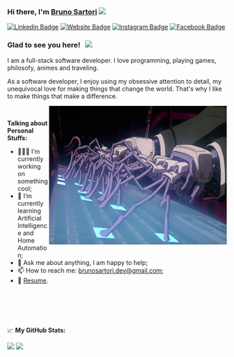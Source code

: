 ### Hi there, I'm <a href="https://brunosartori.dev" target="_blank">Bruno Sartori</a> <img src="https://media.giphy.com/media/hvRJCLFzcasrR4ia7z/giphy.gif" width="25px">

[![Linkedin Badge](https://img.shields.io/badge/-LinkedIn-0e76a8?style=flat-square&logo=Linkedin&logoColor=white)](https://www.linkedin.com/in/bruno-sartori-dev)
[![Website Badge](https://img.shields.io/badge/Website-3b5998?style=flat-square&logo=google-chrome&logoColor=white)](https://brunosartori.dev)
[![Instagram Badge](https://img.shields.io/badge/-Instagram-e4405f?style=flat-square&logo=Instagram&logoColor=white)](https://www.instagram.com/brunosartori.dev/)
[![Facebook Badge](https://img.shields.io/badge/-Facebook-3b5998?style=flat-square&logo=Facebook&logoColor=white)](https://www.facebook.com/bruno.sartori.92/)

### Glad to see you here! &nbsp; ![](https://visitor-badge.glitch.me/badge?page_id=bruno-sartori.bruno-sartori)

I am a full-stack software developer. I love programming, playing games, philosofy, animes and traveling.

As a software developer, I enjoy using my obsessive attention to detail, my unequivocal love for making things that change the world. That's why I like to make things that make a difference.

<img align="right" alt="GIF" src="https://github.com/bruno-sartori/bruno-sartori/blob/master/public/coding.gif?raw=true" width="408" height="318" />

</br>   

**Talking about Personal Stuffs:**

- 👨🏻‍💻 I’m currently working on something cool;
- 🚀 I’m currently learning Artificial Intelligence and Home Automation;
- 💬 Ask me about anything, I am happy to help;
- 📫 How to reach me: brunosartori.dev@gmail.com;
- 📝 [Resume](https://brunosartori.dev/resume.pdf).

</br></br></br></br>


📈 **My GitHub Stats:**

<p>
  <img height="180em" src="https://github-readme-stats.vercel.app/api?username=bruno-sartori&show_icons=true&hide_border=true&&count_private=true&include_all_commits=true" />
  <img height="180em" src="https://github-readme-stats.vercel.app/api/top-langs/?username=bruno-sartori&exclude_repo=KNN-Image-Classification&show_icons=true&hide_border=true&layout=compact&langs_count=8"/>
</p>



